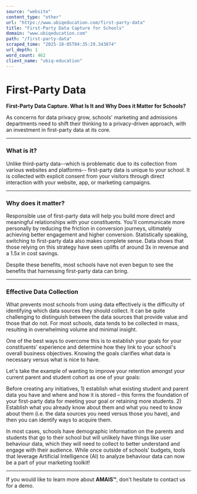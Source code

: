```yaml
---
source: "website"
content_type: "other"
url: "https://www.ubiqeducation.com/first-party-data"
title: "First-Party Data Capture for Schools"
domain: "www.ubiqeducation.com"
path: "/first-party-data"
scraped_time: "2025-10-05T04:35:29.343874"
url_depth: 1
word_count: 462
client_name: "ubiq-education"
---
```


# First-Party Data

**First-Party Data Capture. What Is It and Why Does it Matter for Schools?**

As concerns for data privacy grow, schools' marketing and admissions departments need to shift their thinking to a privacy-driven approach, with an investment in first-party data at its core.

---

### What is it?  
Unlike third-party data--which is problematic due to its collection from various websites and platforms-- first-party data is unique to your school. It is collected with explicit consent from your visitors through direct interaction with your website, app, or marketing campaigns.

---

### Why does it matter?  
Responsible use of first-party data will help you build more direct and meaningful relationships with your constituents. You'll communicate more personally by reducing the friction in conversion journeys, ultimately achieving better engagement and higher conversion. Statistically speaking, switching to first-party data also makes complete sense. Data shows that those relying on this strategy have seen uplifts of around 3x in revenue and a 1.5x in cost savings.

Despite these benefits, most schools have not even begun to see the benefits that harnessing first-party data can bring.

---

### Effective Data Collection  
What prevents most schools from using data effectively is the difficulty of identifying which data sources they should collect. It can be quite challenging to distinguish between the data sources that provide value and those that do not. For most schools, data tends to be collected in mass, resulting in overwhelming volume and minimal insight.

One of the best ways to overcome this is to establish your goals for your constituents' experience and determine how they link to your school's overall business objectives. Knowing the goals clarifies what data is necessary versus what is nice to have.

Let's take the example of wanting to improve your retention amongst your current parent and student cohort as one of your goals:

Before creating any initiatives, 1) establish what existing student and parent data you have and where and how it is stored – this forms the foundation of your first-party data for meeting your goal or retaining more students. 2) Establish what you already know about them and what you need to know about them (i.e. the data sources you need versus those you have), and then you can identify ways to acquire them.

In most cases, schools have demographic information on the parents and students that go to their school but will unlikely have things like user behaviour data, which they will need to collect to better understand and engage with their audience. While once outside of schools' budgets, tools that leverage Artificial Intelligence (AI) to analyze behaviour data can now be a part of your marketing toolkit!

---

If you would like to learn more about **AMAIS™**, don't hesitate to contact us for a demo.